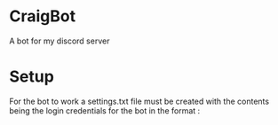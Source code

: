 # CraigBot
A bot for my discord server

# Setup
For the bot to work a settings.txt file must be created with the contents being the login credentials for the bot in the format <emailaddress>:<password>
